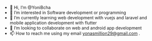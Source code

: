 - 👋 Hi, I’m @YoniBcha
- 👀 I’m interested in Software development or programming
- 🌱 I’m currently learning web development with vuejs and laravel and mobile application development with flutter
- 💞️ I’m looking to collaborate on web and android app development
- 📫 How to reach me using my email yonasmillion29@gmail.com
.

<!---
YoniBcha/YoniBcha is a ✨ special ✨ repository because its `README.md` (this file) appears on your GitHub profile.
You can click the Preview link to take a look at your changes.
--->
